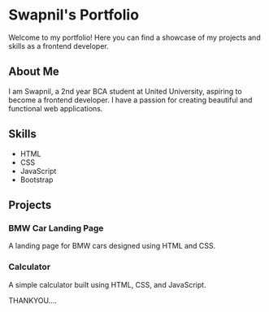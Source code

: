 # Swapnil's Portfolio

Welcome to my portfolio! Here you can find a showcase of my projects and skills as a frontend developer.

## About Me

I am Swapnil, a 2nd year BCA student at United University, aspiring to become a frontend developer. I have a passion for creating beautiful and functional web applications.

## Skills

- HTML
- CSS
- JavaScript
- Bootstrap

## Projects

### BMW Car Landing Page

A landing page for BMW cars designed using HTML and CSS. 

### Calculator

A simple calculator built using HTML, CSS, and JavaScript. 

THANKYOU....
